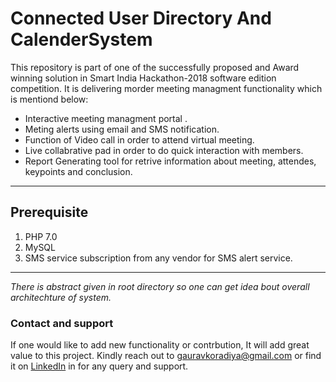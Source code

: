 # Connected User Directory And CalenderSystem

This repository is part of one of the successfully proposed and Award winning solution in Smart India Hackathon-2018 software edition competition. It is delivering morder meeting managment functionality which is mentiond below:
- Interactive meeting managment portal .
- Meting alerts using email and SMS notification.
- Function of Video call in order to attend virtual meeting.
- Live collabrative pad in order to do quick interaction with members.
- Report Generating tool for retrive information about meeting, attendes, keypoints and conclusion.
---

## Prerequisite 
1. PHP 7.0
2. MySQL
3. SMS service subscription from any vendor for SMS alert service.
---

*There is abstract given in root directory so one can get idea bout overall architechture of system.*

### Contact and support
If one would like to add new functionality or contrbution, It will add great value to this project. Kindly reach out to gauravkoradiya@gmail.com or find it on [LinkedIn](https://www.linkedin.com/in/gaurav-koradiya-a97664116/) in for any query and support. 
